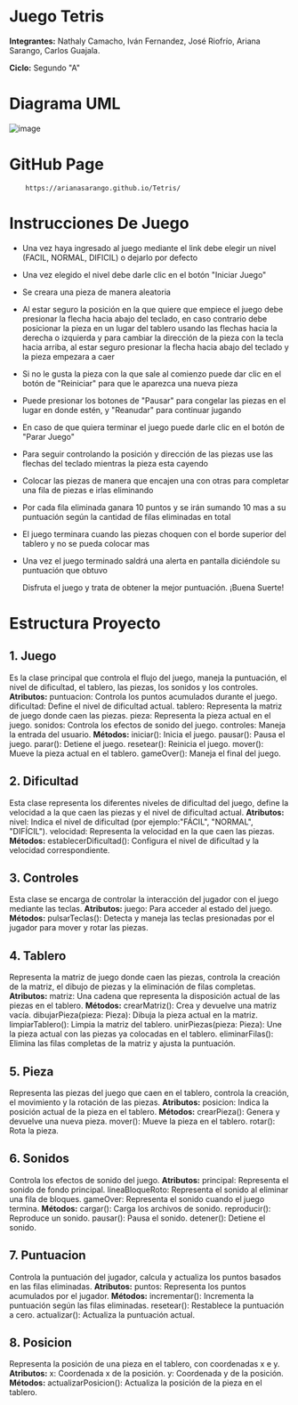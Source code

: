# Juego Tetris

**Integrantes:** Nathaly Camacho, Iván Fernandez, José Riofrío, Ariana Sarango, Carlos Guajala.

**Ciclo:** Segundo "A"

# Diagrama UML 
![image](https://github.com/user-attachments/assets/03c8e425-3fdd-43cd-846d-67968008176c)

# GitHub Page

        https://arianasarango.github.io/Tetris/

# Instrucciones De Juego

- Una vez haya ingresado al juego mediante el link debe elegir un nivel (FACIL, NORMAL, DIFICIL) o dejarlo por defecto

- Una vez elegido el nivel debe darle clic en el botón "Iniciar Juego"

- Se creara una pieza de manera aleatoria 

- Al estar seguro la posición en la que quiere que empiece el juego debe presionar la flecha hacia abajo del teclado, en caso contrario debe posicionar la pieza en un lugar del tablero usando las flechas hacia la derecha o izquierda y para cambiar la dirección de la pieza con la tecla hacia arriba, al estar seguro presionar la flecha hacia abajo del teclado y la pieza empezara a caer

- Si no le gusta la pieza con la que sale al comienzo puede dar clic en el botón de "Reiniciar" para que le aparezca una nueva pieza

- Puede presionar los botones de "Pausar" para congelar las piezas en el lugar en donde estén, y "Reanudar" para continuar jugando

- En caso de que quiera terminar el juego puede darle clic en el botón de "Parar Juego"

- Para seguir controlando la posición y dirección de las piezas use las flechas del teclado mientras la pieza esta cayendo

- Colocar las piezas de manera que encajen una con otras para completar una fila de piezas e irlas eliminando

- Por cada fila eliminada ganara 10 puntos y se irán sumando 10 mas a su puntuación según la cantidad de filas eliminadas en total

- El juego terminara cuando las piezas choquen con el borde superior del tablero y no se pueda colocar mas

- Una vez el juego terminado saldrá una alerta en pantalla diciéndole su puntuación que obtuvo

	 Disfruta el juego y trata de obtener la mejor puntuación. ¡Buena Suerte!


# Estructura Proyecto

## 1. Juego

Es la clase principal que controla el flujo del juego, maneja la puntuación, el nivel de dificultad, el tablero, las piezas, los sonidos y los controles.
**Atributos:**
puntuacion: Controla los puntos acumulados durante el juego.
dificultad: Define el nivel de dificultad actual.
tablero: Representa la matriz de juego donde caen las piezas.
pieza: Representa la pieza actual en el juego.
sonidos: Controla los efectos de sonido del juego.
controles: Maneja la entrada del usuario.
**Métodos:**
iniciar(): Inicia el juego.
pausar(): Pausa el juego.
parar(): Detiene el juego.
resetear(): Reinicia el juego.
mover(): Mueve la pieza actual en el tablero.
gameOver(): Maneja el final del juego.
	
 
## 2. Dificultad

Esta clase representa los diferentes niveles de dificultad del juego, define la velocidad a la que caen las piezas y el nivel de dificultad actual.
**Atributos:**
nivel: Indica el nivel de dificultad (por ejemplo:"FÁCIL", "NORMAL", "DIFÍCIL").
velocidad: Representa la velocidad en la que caen las piezas.
**Métodos:**
establecerDificultad(): Configura el nivel de dificultad y la velocidad correspondiente.
	

## 3. Controles

Esta clase se encarga de controlar la interacción del jugador con el juego mediante las teclas.
**Atributos:**
juego: Para acceder al estado del juego.
**Métodos:**
pulsarTeclas(): Detecta y maneja las teclas presionadas por el jugador para mover y rotar las piezas.

 
## 4. Tablero

Representa la matriz de juego donde caen las piezas, controla la creación de la matriz, el dibujo de piezas y la eliminación de filas completas.
**Atributos:**
matriz: Una cadena que representa la disposición actual de las piezas en el tablero.
**Métodos:**
crearMatriz(): Crea y devuelve una matriz vacía.
dibujarPieza(pieza: Pieza): Dibuja la pieza actual en la matriz.
limpiarTablero(): Limpia la matriz del tablero.
unirPiezas(pieza: Pieza): Une la pieza actual con las piezas ya colocadas en el tablero.
eliminarFilas(): Elimina las filas completas de la matriz y ajusta la puntuación.


## 5. Pieza

Representa las piezas del juego que caen en el tablero, controla la creación, el movimiento y la rotación de las piezas.
**Atributos:**
posicion: Indica la posición actual de la pieza en el tablero.
**Métodos:**
crearPieza(): Genera y devuelve una nueva pieza.
mover(): Mueve la pieza en el tablero.
rotar(): Rota la pieza.


## 6. Sonidos

Controla los efectos de sonido del juego.
**Atributos:**
principal: Representa el sonido de fondo principal.
lineaBloqueRoto: Representa el sonido al eliminar una fila de bloques.
gameOver: Representa el sonido cuando el juego termina.
**Métodos:**
cargar(): Carga los archivos de sonido.
reproducir(): Reproduce un sonido.
pausar(): Pausa el sonido.
detener(): Detiene el sonido.


## 7. Puntuacion

Controla la puntuación del jugador, calcula y actualiza los puntos basados en las filas eliminadas.
**Atributos:**
puntos: Representa los puntos acumulados por el jugador.
**Métodos:**
incrementar(): Incrementa la puntuación según las filas eliminadas.
resetear(): Restablece la puntuación a cero.
actualizar(): Actualiza la puntuación actual.


## 8. Posicion

Representa la posición de una pieza en el tablero, con coordenadas x e y.
**Atributos:**
x: Coordenada x de la posición.
y: Coordenada y de la posición.
**Métodos:**
actualizarPosicion(): Actualiza la posición de la pieza en el tablero.
